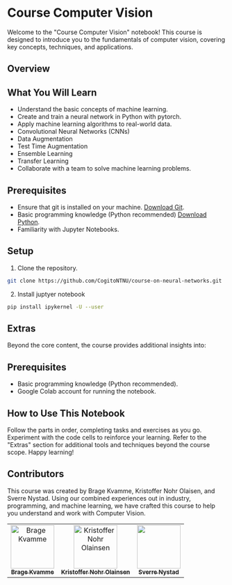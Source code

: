# Course Computer Vision

Welcome to the "Course Computer Vision" notebook! This course is designed to introduce you to the fundamentals of computer vision, covering key concepts, techniques, and applications.

## Overview



## What You Will Learn
* Understand the basic concepts of machine learning.
* Create and train a neural network in Python with pytorch.
* Apply machine learning algorithms to real-world data.
* Convolutional Neural Networks (CNNs)
* Data Augmentation
* Test Time Augmentation
* Ensemble Learning
* Transfer Learning
* Collaborate with a team to solve machine learning problems.


## Prerequisites
* Ensure that git is installed on your machine. [Download Git](https://git-scm.com/downloads).
* Basic programming knowledge (Python recommended) [Download Python](https://www.python.org/downloads/).
* Familiarity with Jupyter Notebooks.

## Setup
1. Clone the repository.
```bash
git clone https://github.com/CogitoNTNU/course-on-neural-networks.git
```
2. Install juptyer notebook
```bash
pip install ipykernel -U --user
```

## Extras
Beyond the core content, the course provides additional insights into:



## Prerequisites
* Basic programming knowledge (Python recommended).
* Google Colab account for running the notebook.


## How to Use This Notebook
Follow the parts in order, completing tasks and exercises as you go.
Experiment with the code cells to reinforce your learning.
Refer to the "Extras" section for additional tools and techniques beyond the course scope.
Happy learning!

## Contributors
This course was created by Brage Kvamme, Kristoffer Nohr Olaisen, and Sverre Nystad. Using our combined experiences out in industry, programming, and machine learning, we have crafted this course to help you understand and work with Computer Vision.

<table align="center">
    <td align="center">
        <a href="https://github.com/BrageHK">
            <img src="https://github.com/BrageHK.png?size=100" width="100px;" alt="Brage Kvamme"/><br />
            <sub><b>Brage Kvamme</b></sub>
        </a>
    </td>
    <td align="center">
        <a href="https://github.com/Knolaisen">
            <img src="https://github.com/Knolaisen.png?size=100" width="100px;" alt="Kristoffer Nohr Olainsen"/><br />
            <sub><b>Kristoffer Nohr Olainsen</b></sub>
        </a>
    </td>
    <td align="center">
        <a href="https://github.com/SverreNystad">
            <img src="https://github.com/SverreNystad.png?size=100" width="100px;"/><br />
            <sub><b>Sverre Nystad</b></sub>
        </a>
    </td>
</table>
